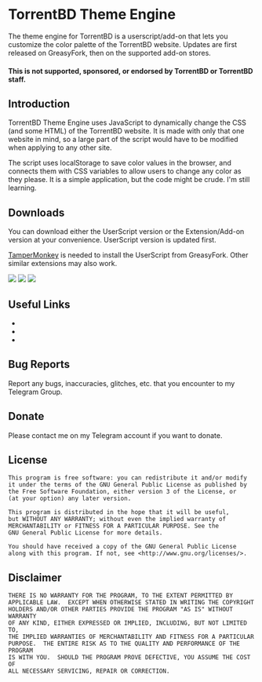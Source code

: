 # TorrentBD Theme Engine

The theme engine for TorrentBD is a userscript/add-on that lets you customize the color palette of the TorrentBD website. Updates are first released on GreasyFork, then on the supported add-on stores.

#### This is not supported, sponsored, or endorsed by TorrentBD or TorrentBD staff.

## Introduction

TorrentBD Theme Engine uses JavaScript to dynamically change the CSS (and some HTML) of the TorrentBD website. It is made with only that one website in mind, so a large part of the script would have to be modified when applying to any other site.

The script uses localStorage to save color values in the browser, and connects them with CSS variables to allow users to change any color as they please. It is a simple application, but the code might be crude. I'm still learning.

## Downloads

You can download either the UserScript version or the Extension/Add-on version at your convenience. UserScript version is updated first.

[TamperMonkey](https://www.tampermonkey.net/) is needed to install the UserScript from GreasyFork. Other similar extensions may also work.

[![](https://img.shields.io/badge/UserScript-GreasyFork-%23aa1010)](LINK)
[![](https://img.shields.io/badge/Extension-Chrome-%231a73e8)](LINK)
[![](https://img.shields.io/badge/Add--on-Firefox-%23ff5f3a)](LINK)

## Useful Links

- []()
- []()
- []()

## Bug Reports

Report any bugs, inaccuracies, glitches, etc. that you encounter to my Telegram Group.

## Donate

Please contact me on my Telegram account if you want to donate.

## License

    This program is free software: you can redistribute it and/or modify
    it under the terms of the GNU General Public License as published by
    the Free Software Foundation, either version 3 of the License, or
    (at your option) any later version.

    This program is distributed in the hope that it will be useful,
    but WITHOUT ANY WARRANTY; without even the implied warranty of
    MERCHANTABILITY or FITNESS FOR A PARTICULAR PURPOSE. See the
    GNU General Public License for more details.

    You should have received a copy of the GNU General Public License
    along with this program. If not, see <http://www.gnu.org/licenses/>.

## Disclaimer

    THERE IS NO WARRANTY FOR THE PROGRAM, TO THE EXTENT PERMITTED BY
    APPLICABLE LAW.  EXCEPT WHEN OTHERWISE STATED IN WRITING THE COPYRIGHT
    HOLDERS AND/OR OTHER PARTIES PROVIDE THE PROGRAM "AS IS" WITHOUT WARRANTY
    OF ANY KIND, EITHER EXPRESSED OR IMPLIED, INCLUDING, BUT NOT LIMITED TO,
    THE IMPLIED WARRANTIES OF MERCHANTABILITY AND FITNESS FOR A PARTICULAR
    PURPOSE.  THE ENTIRE RISK AS TO THE QUALITY AND PERFORMANCE OF THE PROGRAM
    IS WITH YOU.  SHOULD THE PROGRAM PROVE DEFECTIVE, YOU ASSUME THE COST OF
    ALL NECESSARY SERVICING, REPAIR OR CORRECTION.
